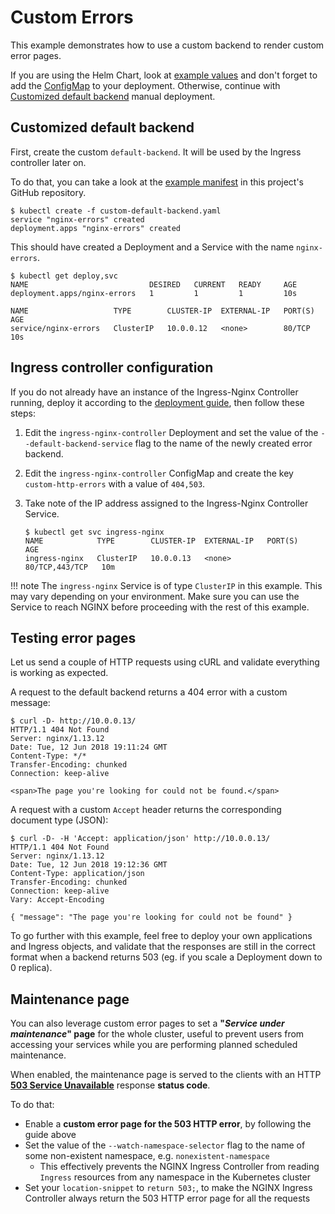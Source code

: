 # Custom Errors

This example demonstrates how to use a custom backend to render custom error pages.

If you are using the Helm Chart, look at [example values](https://github.com/kubernetes/ingress-nginx/blob/main/docs/examples/customization/custom-errors/custom-default-backend.helm.values.yaml) and don't forget to add the [ConfigMap](https://github.com/kubernetes/ingress-nginx/blob/main/docs/examples/customization/custom-errors/custom-default-backend-error_pages.configMap.yaml) to your deployment. Otherwise, continue with [Customized default backend](#customized-default-backend) manual deployment.

## Customized default backend

First, create the custom `default-backend`. It will be used by the Ingress controller later on.

To do that, you can take a look at the [example manifest](https://github.com/kubernetes/ingress-nginx/blob/main/docs/examples/customization/custom-errors/custom-default-backend.yaml)
in this project's GitHub repository.

```
$ kubectl create -f custom-default-backend.yaml
service "nginx-errors" created
deployment.apps "nginx-errors" created
```

This should have created a Deployment and a Service with the name `nginx-errors`.

```
$ kubectl get deploy,svc
NAME                           DESIRED   CURRENT   READY     AGE
deployment.apps/nginx-errors   1         1         1         10s

NAME                   TYPE        CLUSTER-IP  EXTERNAL-IP   PORT(S)   AGE
service/nginx-errors   ClusterIP   10.0.0.12   <none>        80/TCP    10s
```

## Ingress controller configuration

If you do not already have an instance of the Ingress-Nginx Controller running, deploy it according to the
[deployment guide][deploy], then follow these steps:

1. Edit the `ingress-nginx-controller` Deployment and set the value of the `--default-backend-service` flag to the name of the
   newly created error backend.

2. Edit the `ingress-nginx-controller` ConfigMap and create the key `custom-http-errors` with a value of `404,503`.

3. Take note of the IP address assigned to the Ingress-Nginx Controller Service.
   ```
   $ kubectl get svc ingress-nginx
   NAME            TYPE        CLUSTER-IP  EXTERNAL-IP   PORT(S)          AGE
   ingress-nginx   ClusterIP   10.0.0.13   <none>        80/TCP,443/TCP   10m
   ```

!!! note
    The `ingress-nginx` Service is of type `ClusterIP` in this example. This may vary depending on your environment.
    Make sure you can use the Service to reach NGINX before proceeding with the rest of this example.

[deploy]: ../../../deploy/

## Testing error pages

Let us send a couple of HTTP requests using cURL and validate everything is working as expected.

A request to the default backend returns a 404 error with a custom message:

```
$ curl -D- http://10.0.0.13/
HTTP/1.1 404 Not Found
Server: nginx/1.13.12
Date: Tue, 12 Jun 2018 19:11:24 GMT
Content-Type: */*
Transfer-Encoding: chunked
Connection: keep-alive

<span>The page you're looking for could not be found.</span>
```

A request with a custom `Accept` header returns the corresponding document type (JSON):

```
$ curl -D- -H 'Accept: application/json' http://10.0.0.13/
HTTP/1.1 404 Not Found
Server: nginx/1.13.12
Date: Tue, 12 Jun 2018 19:12:36 GMT
Content-Type: application/json
Transfer-Encoding: chunked
Connection: keep-alive
Vary: Accept-Encoding

{ "message": "The page you're looking for could not be found" }
```

To go further with this example, feel free to deploy your own applications and Ingress objects, and validate that the
responses are still in the correct format when a backend returns 503 (eg. if you scale a Deployment down to 0 replica).

## Maintenance page

You can also leverage custom error pages to set a **"_Service under maintenance_" page** for the whole cluster, useful to prevent users from accessing your services while you are performing planned scheduled maintenance.

When enabled, the maintenance page is served to the clients with an HTTP [**503 Service Unavailable**](https://developer.mozilla.org/en-US/docs/Web/HTTP/Status/503) response **status code**.

To do that:

- Enable a **custom error page for the 503 HTTP error**, by following the guide above
- Set the value of the `--watch-namespace-selector` flag to the name of some non-existent namespace, e.g. `nonexistent-namespace`
  - This effectively prevents the NGINX Ingress Controller from reading `Ingress` resources from any namespace in the Kubernetes cluster
- Set your `location-snippet` to `return 503;`, to make the NGINX Ingress Controller always return the 503 HTTP error page for all the requests
